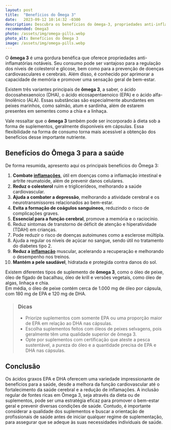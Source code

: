 ```yaml
---
layout: post
title:  "Benefícios do Ômega 3"
date:   2023-09-12 10:14:32 -0300
description: Descubra os benefícios do ômega-3, propriedades anti-inflamatórias, controle de colesterol e glicose, prevenção de doenças cardíacas e melhora da memória.
recommended: Omega3
photo: /assets/img/omega-pills.webp
photo_alt: Benefícios do Ômega 3
image: /assets/img/omega-pills.webp
---
```


O **ômega 3** é uma gordura benéfica que oferece propriedades anti-inflamatórias notáveis. Seu consumo pode ser vantajoso para
a regulação dos níveis de colesterol e glicose, bem como para a prevenção de doenças cardiovasculares e cerebrais. 
Além disso, é conhecido por aprimorar a capacidade de memória e promover uma sensação geral de bem-estar.

Existem três variantes principais de **ômega 3**, a saber, o ácido docosahexaenoico (DHA), o ácido eicosapentaenoico (EPA) e
o ácido alfa-linolênico (ALA). Essas substâncias são especialmente abundantes em peixes marinhos, como salmão, atum e sardinha, 
além de estarem presentes em sementes como a chia e a linhaça.

Vale ressaltar que o **ômega 3** também pode ser incorporado à dieta sob a forma de suplementos, geralmente disponíveis em cápsulas. 
Essa flexibilidade na forma de consumo torna mais acessível a obtenção dos benefícios desse importante nutriente.
## Benefícios do Ômega 3 para a saúde  
De forma resumida, apresento aqui os principais benefícios do Ômega 3:
1. **Combate [inflamações](/general/2023/09/26/oxidação-e-Inflamação.html)**, útil em doenças como a inflamação intestinal e artrite reumatoide, além de prevenir danos celulares.
2. **Reduz o colesterol** ruim e triglicerídeos, melhorando a saúde cardiovascular.
3. **Ajuda a combater a depressão**, melhorando a atividade cerebral e os neurotransmissores relacionados ao bem-estar.
4. **Evita a formação de coágulos sanguíneos**, reduzindo o risco de complicações graves.
5. **Essencial para a função cerebral**, promove a memória e o raciocínio.
6. Reduz sintomas de transtorno de déficit de atenção e hiperatividade (TDAH) em crianças.
7. Pode reduzir o risco de doenças autoimunes como a esclerose múltipla.
8. Ajuda a regular os níveis de açúcar no sangue, sendo útil no tratamento do diabetes tipo 2.
9. **Reduz a [inflamação](/general/2023/09/26/oxidação-e-Inflamação.html)** muscular, acelerando a recuperação e melhorando o desempenho nos treinos.
10. **Mantém a pele saudável**, hidratada e protegida contra danos do sol.


Existem diferentes tipos de suplemento de **ômega 3**, como o óleo de peixe, óleo de fígado de bacalhau, óleo de krill e 
versões vegetais, como óleo de algas, linhaça e chia.  
Em média, o óleo de peixe contém cerca de 1.000 mg de óleo por cápsula, com 180 mg de EPA e 120 mg de DHA.

> ### <span class="ion-android-bulb"></span> Dicas
>
> -  Priorize suplementos com somente EPA ou uma proporção maior de EPA em relação ao DHA nas cápsulas.
> -  Escolha suplementos feitos com óleos de peixes selvagens, pois geralmente têm uma qualidade superior de ômega 3.
> -  Opte por suplementos com certificação que ateste a pesca sustentável, a pureza do óleo e a quantidade precisa de EPA e DHA nas cápsulas.

## Conclusão
Os ácidos graxos EPA e DHA oferecem uma variedade impressionante de benefícios para a saúde, desde 
a melhora da função cardiovascular até o fortalecimento da saúde cerebral e a redução de inflamações. 
A inclusão regular de fontes ricas em Ômega 3, seja através da dieta ou de suplementos, pode ser uma 
estratégia eficaz para promover o bem-estar geral e prevenir diversas condições de saúde. Contudo, 
é importante considerar a qualidade dos suplementos e buscar a orientação de profissionais de 
saúde antes de iniciar qualquer regime de suplementação, para assegurar que se adeque às suas 
necessidades individuais de saúde.
